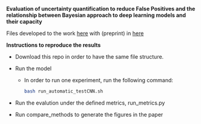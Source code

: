 **Evaluation of uncertainty quantification to reduce False Positives and the relationship between Bayesian approach to deep learning models and their capacity**

Files developed to the work [here](https://www.mdpi.com/2078-2489/13/7/338) with (preprint) in [here](https://www.techrxiv.org/articles/preprint/Improving_Performance_and_Quantifying_Uncertainty_of_Body-Rocking_Detection_using_Bayesian_Neural_Networks/16779301)

**Instructions to reproduce the results**

* Download this repo in order to have the same file structure.

* Run the model
  
  * In order to run one experiment, run the following command:
    
    ```bash
    bash run_automatic_testCNN.sh
    ```
    
* Run the evalution under the defined metrics, run_metrics.py
  
* Run compare_methods to generate the figures in the paper
